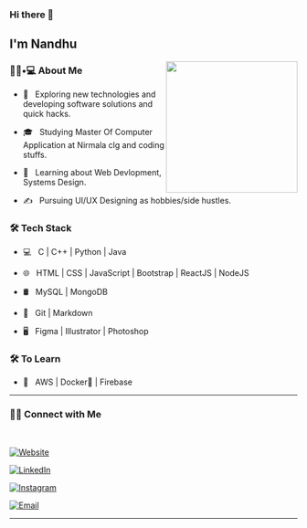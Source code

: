 ### Hi there 👋<h2> I'm Nandhu</h2>

<img align='right' src="https://media.giphy.com/media/M9gbBd9nbDrOTu1Mqx/giphy.gif" width="230">

<h3> 👨🏻•💻 About Me </h3>



- 🤔 &nbsp; Exploring new technologies and developing software solutions and quick hacks.

- 🎓 &nbsp; Studying Master Of Computer Application at Nirmala clg  and coding stuffs.

- 🌱 &nbsp; Learning about Web Devlopment, Systems Design.

- ✍️ &nbsp; Pursuing UI/UX Designing as hobbies/side hustles.



<h3>🛠 Tech Stack</h3>



- 💻 &nbsp; C | C++ | Python | Java 

- 🌐 &nbsp; HTML | CSS | JavaScript | Bootstrap | ReactJS | NodeJS

- 🛢 &nbsp; MySQL | MongoDB

- 🔧 &nbsp; Git | Markdown 

- 🖥 &nbsp; Figma | Illustrator | Photoshop 





<h3>🛠 To Learn</h3>

- 🔧 &nbsp; AWS | Docker🐳 | Firebase 

<hr>


<h3> 🤝🏻 Connect with Me </h3>

<br>



<p align="center">

<a href="https://https://nandhusathish.netlify.app"><img alt="Website" src="https://img.shields.io/badge/myportflio-black?style=flat-square&logo=google-chrome"></a>

<a href="https://www.linkedin.com/in//"><img alt="LinkedIn" src="https://img.shields.io/badge/LinkedIn-nandhulinked-in-blue?style=flat-square&logo=linkedin"></a>

<a href="https://www.instagram.com/nandhu_sathish/"><img alt="Instagram" src="https://img.shields.io/badge/Instagram-nandhusathish-black?style=flat-square&logo=instagram"></a>

<a href="mailto:writetonandhusathish@gmail.com"><img alt="Email" src="https://img.shields.io/badge/Email-writetonandhusathish@gmail.com-blue?style=flat-square&logo=gmail"></a>

</p>




<hr>




